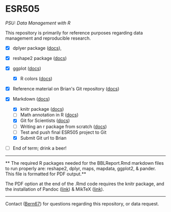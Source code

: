 ESR505
======
*PSU: Data Management with R*

This repository is primarily for reference purposes regarding data management and reproducible research.

- [x] dplyer package ([docs](https://github.com/hadley/dplyr)), 
- [x] reshape2 package ([docs](http://cran.r-project.org/web/packages/reshape2/index.html))
- [x] ggplot ([docs](http://ggplot2.org/))
  - [x] R colors ([docs](http://research.stowers-institute.org/efg/R/Color/Chart/index.htm))

- [x] Reference material on Brian's Git repository ([docs](https://github.com/bsteves/DataManagementClass))
  
- [x] Markdown ([docs](http://kbroman.github.io/knitr_knutshell/pages/Rmarkdown.html))
  - [x] knitr package ([docs](http://yihui.name/knitr/))
  - [ ] Math annotation in R ([docs](http://vis.supstat.com/2013/04/mathematical-annotation-in-r/))
  - [x] Git for Scientists ([docs](http://nyuccl.org/pages/GitTutorial/))
  - [ ] Writing an r package from scratch ([docs](http://hilaryparker.com/2014/04/29/writing-an-r-package-from-scratch/))
  - [ ] Test and push final ESR505 project to Git
  - [x] Submit Git url to Brian

- [ ] End of term; drink a beer!

___
** The required R packages needed for the BBLReport.Rmd markdown files to run properly are: reshape2, dplyr, maps, mapdata, ggplot2, & pander. This file is formatted for PDF output.**

The PDF option at the end of the .Rmd code requires the knitr package, and the installation of Pandoc ([link](https://github.com/jgm/pandoc/releases)) & MikTeX ([link](http://miktex.org/)).

___
Contact ([Bern67](<h2o.bern@gmail.com>)) for questions regarding this repository, or data request.

